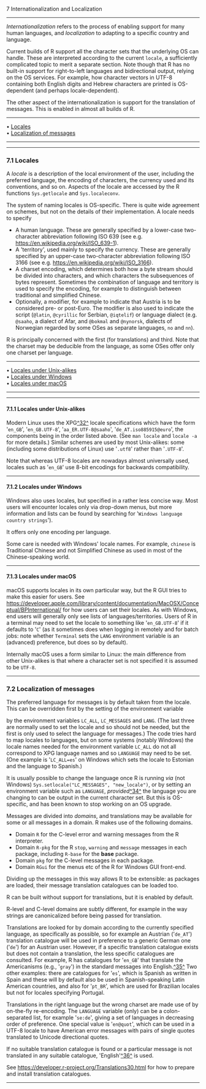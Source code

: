 7 Internationalization and Localization

---

_Internationalization_ refers to the process of enabling support for
many human languages, and _localization_ to adapting to a specific
country and language.

Current builds of R support all the character sets that the underlying
OS can handle. These are interpreted according to the
current `locale`, a sufficiently complicated topic to merit a separate
section. Note though that R has no built-in support for right-to-left
languages and bidirectional output, relying on the OS services. For
example, how character vectors in UTF-8 containing both English digits
and Hebrew characters are printed is OS-dependent (and perhaps
locale-dependent).

The other aspect of the internationalization is support for the
translation of messages. This is enabled in almost all builds of R.

---

• [Locales](#Locales)     
 • [Localization of messages](#Localization-of-messages)

---

---

### 7.1 Locales

A _locale_ is a description of the local environment of the user,
including the preferred language, the encoding of characters, the
currency used and its conventions, and so on. Aspects of the locale are
accessed by the R functions `Sys.getlocale` and `Sys.localeconv`.

The system of naming locales is OS-specific. There is quite wide
agreement on schemes, but not on the details of their implementation. A
locale needs to specify

- A human language. These are generally specified by a lower-case
  two-character abbreviation following ISO 639 (see e.g.
  <https://en.wikipedia.org/wiki/ISO_639-1>).
- A 'territory', used mainly to specify the currency. These are
  generally specified by an upper-case two-character abbreviation
  following ISO 3166 (see e.g.
  <https://en.wikipedia.org/wiki/ISO_3166>).
- A charset encoding, which determines both how a byte stream should
  be divided into characters, and which characters the subsequences of
  bytes represent. Sometimes the combination of language and territory
  is used to specify the encoding, for example to distinguish between
  traditional and simplified Chinese.
- Optionally, a modifier, for example to indicate that Austria is to
  be considered pre- or post-Euro. The modifier is also used to
  indicate the script (`@latin`, `@cyrillic` for Serbian, `@iqtelif`)
  or language dialect (e.g. `@saaho`, a dialect of Afar, and `@bokmal`
  and `@nynorsk`, dialects of Norwegian regarded by some OSes as
  separate languages, `no` and `nn`).

R is principally concerned with the first (for translations) and third.
Note that the charset may be deducible from the language, as some OSes
offer only one charset per language.

---

• [Locales under Unix-alikes](#Locales-under-Unix_002dalikes)     
 • [Locales under Windows](#Locales-under-Windows)     
 • [Locales under macOS](#Locales-under-macOS)

---

---

#### 7.1.1 Locales under Unix-alikes

Modern Linux uses the XPG[^32^](#FOOT32) locale specifications
which have the form '`en_GB`', '`en_GB.UTF-8`',
'`aa_ER.UTF-8@saaho`', '`de_AT.iso885915@euro`', the
components being in the order listed above. (See `man locale` and
`locale -a` for more details.) Similar schemes are used by most
Unix-alikes: some (including some distributions of Linux) use
'`.utf8`' rather than '`.UTF-8`'.

Note that whereas UTF-8 locales are nowadays almost universally used,
locales such as '`en_GB`' use 8-bit encodings for backwards
compatibility.

---

#### 7.1.2 Locales under Windows

Windows also uses locales, but specified in a rather less concise way.
Most users will encounter locales only via drop-down menus, but more
information and lists can be found by searching for
'`Windows language country strings`').

It offers only one encoding per language.

Some care is needed with Windows' locale names. For example, `chinese`
is Traditional Chinese and not Simplified Chinese as used in most of the
Chinese-speaking world.

---

#### 7.1.3 Locales under macOS

macOS supports locales in its own particular way, but the R GUI tries to
make this easier for users. See
<https://developer.apple.com/library/content/documentation/MacOSX/Conceptual/BPInternational/>
for how users can set their locales. As with Windows, end users will
generally only see lists of languages/territories. Users of R in a
terminal may need to set the locale to something like
'`en_GB.UTF-8`' if it defaults to '`C`' (as it
sometimes does when logging in remotely and for batch jobs: note whether
`Terminal` sets the `LANG` environment variable is an (advanced)
preference, but does so by default).

Internally macOS uses a form similar to Linux: the main difference from
other Unix-alikes is that where a character set is not specified it is
assumed to be `UTF-8`.

---

### 7.2 Localization of messages

The preferred language for messages is by default taken from the locale.
This can be overridden first by the setting of the environment variable

by the
environment variables `LC_ALL`, `LC_MESSAGES` and `LANG`. (The last
three are normally used to set the locale and so should not be needed,
but the first is only used to select the language for messages.) The
code tries hard to map locales to languages, but on some systems
(notably Windows) the locale names needed for the environment variable
`LC_ALL` do not all correspond to XPG language names and so `LANGUAGE`
may need to be set. (One example is '`LC_ALL=es`' on Windows
which sets the locale to Estonian and the language to Spanish.)

It is usually possible to change the language once R is running _via_
(not Windows) `Sys.setlocale("LC_MESSAGES", "new_locale")`, or by
setting an environment variable such as `LANGUAGE`,
_provided_[^34^](#FOOT34) the language you are changing to can
be output in the current character set. But this is OS-specific, and has
been known to stop working on an OS upgrade.

Messages are divided into _domains_, and translations may be available
for some or all messages in a domain. R makes use of the following
domains.

- Domain `R` for the C-level error and warning messages from the R
  interpreter.
- Domain `R-pkg` for the R `stop`, `warning` and `message` messages in
  each package, including `R-base` for the **base** package.
- Domain `pkg` for the C-level messages in each package.
- Domain `RGui` for the menus etc of the R for Windows GUI front-end.

Dividing up the messages in this way allows R to be extensible: as
packages are loaded, their message translation catalogues can be loaded
too.

R can be built without support for translations, but it is enabled by
default.

R-level and C-level domains are subtly different, for example in the way
strings are canonicalized before being passed for translation.

Translations are looked for by domain according to the currently
specified language, as specifically as possible, so for example an
Austrian ('`de_AT`') translation catalogue will be used in
preference to a generic German one ('`de`') for an Austrian
user. However, if a specific translation catalogue exists but does not
contain a translation, the less specific catalogues are consulted. For
example, R has catalogues for '`en_GB`' that translate the
Americanisms (e.g., '`gray`') in the standard messages into
English.[^35^](#FOOT35) Two other examples: there are
catalogues for '`es`', which is Spanish as written in Spain and
these will by default also be used in Spanish-speaking Latin American
countries, and also for '`pt_BR`', which are used for Brazilian
locales but not for locales specifying Portugal.

Translations in the right language but the wrong charset are made use of
by on-the-fly re-encoding. The `LANGUAGE` variable
(only) can be a colon-separated list, for example '`se:de`',
giving a set of languages in decreasing order of preference. One special
value is '`en@quot`', which can be used in a UTF-8 locale to
have American error messages with pairs of single quotes translated to
Unicode directional quotes.

If no suitable translation catalogue is found or a particular message is
not translated in any suitable catalogue,
'English'[^36^](#FOOT36) is used.

See <https://developer.r-project.org/Translations30.html> for how to
prepare and install translation catalogues.

---
